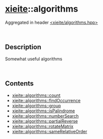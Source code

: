 # [xieite](./xieite.md)\:\:algorithms
Aggregated in header [<xieite/algorithms.hpp>](../include/xieite/algorithms.hpp)

&nbsp;

## Description
Somewhat useful algorithms

&nbsp;

## Contents
- [xieite::algorithms::count](./algorithms/count.md)
- [xieite::algorithms::findOccurrence](./algorithms/findOccurrence.md)
- [xieite::algorithms::group](./algorithms/group.md)
- [xieite::algorithms::isPalindrome](./algorithms/isPalindrome.md)
- [xieite::algorithms::numberSearch](./algorithms/numberSearch.md)
- [xieite::algorithms::partialReverse](./algorithms/partialReverse.md)
- [xieite::algorithms::rotateMatrix](./algorithms/rotateMatrix.md)
- [xieite::algorithms::sameRelativeOrder](./algorithms/sameRelativeOrder.md)
